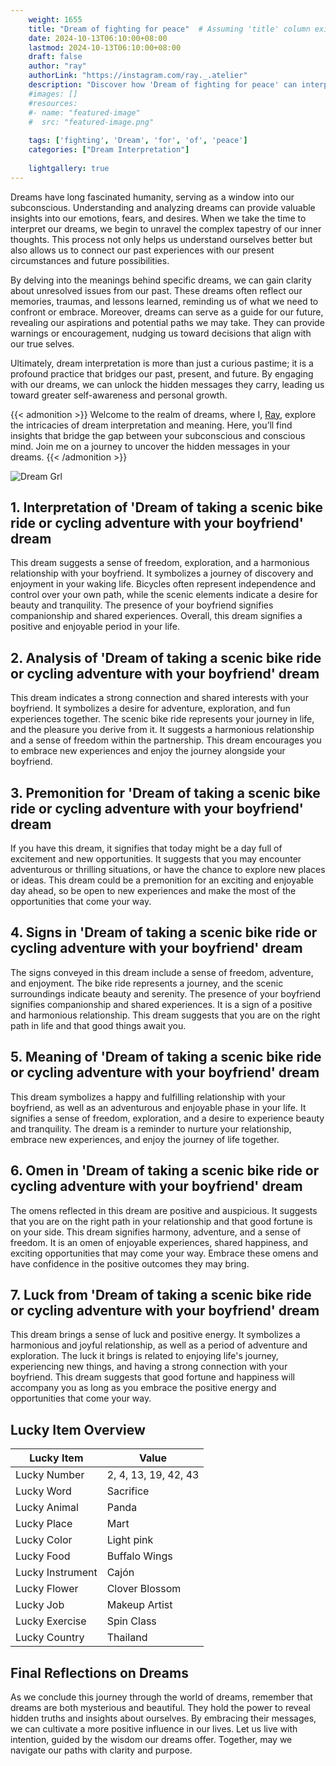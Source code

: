 ```yaml
---
    weight: 1655
    title: "Dream of fighting for peace"  # Assuming 'title' column exists
    date: 2024-10-13T06:10:00+08:00
    lastmod: 2024-10-13T06:10:00+08:00
    draft: false
    author: "ray"
    authorLink: "https://instagram.com/ray._.atelier"
    description: "Discover how 'Dream of fighting for peace' can interpret your future and uncover its significant meanings in your life."
    #images: []
    #resources:
    #- name: "featured-image"
    #  src: "featured-image.png"
    
    tags: ['fighting', 'Dream', 'for', 'of', 'peace']
    categories: ["Dream Interpretation"]
    
    lightgallery: true
---
```

    
Dreams have long fascinated humanity, serving as a window into our subconscious. Understanding and analyzing dreams can provide valuable insights into our emotions, fears, and desires. When we take the time to interpret our dreams, we begin to unravel the complex tapestry of our inner thoughts. This process not only helps us understand ourselves better but also allows us to connect our past experiences with our present circumstances and future possibilities.

By delving into the meanings behind specific dreams, we can gain clarity about unresolved issues from our past. These dreams often reflect our memories, traumas, and lessons learned, reminding us of what we need to confront or embrace. Moreover, dreams can serve as a guide for our future, revealing our aspirations and potential paths we may take. They can provide warnings or encouragement, nudging us toward decisions that align with our true selves.

Ultimately, dream interpretation is more than just a curious pastime; it is a profound practice that bridges our past, present, and future. By engaging with our dreams, we can unlock the hidden messages they carry, leading us toward greater self-awareness and personal growth.

{{< admonition >}}
Welcome to the realm of dreams, where I, [Ray](https://instagram.com/ray._.atelier), explore the intricacies of dream interpretation and meaning. Here, you’ll find insights that bridge the gap between your subconscious and conscious mind. Join me on a journey to uncover the hidden messages in your dreams.
{{< /admonition >}}

![Dream Grl](https://cdn.pixabay.com/photo/2017/11/02/03/35/gothic-2910057_1280.jpg "Dream Grl")

## 1. Interpretation of 'Dream of taking a scenic bike ride or cycling adventure with your boyfriend' dream
 This dream suggests a sense of freedom, exploration, and a harmonious relationship with your boyfriend. It symbolizes a journey of discovery and enjoyment in your waking life. Bicycles often represent independence and control over your own path, while the scenic elements indicate a desire for beauty and tranquility. The presence of your boyfriend signifies companionship and shared experiences. Overall, this dream signifies a positive and enjoyable period in your life.

## 2. Analysis of 'Dream of taking a scenic bike ride or cycling adventure with your boyfriend' dream
 This dream indicates a strong connection and shared interests with your boyfriend. It symbolizes a desire for adventure, exploration, and fun experiences together. The scenic bike ride represents your journey in life, and the pleasure you derive from it. It suggests a harmonious relationship and a sense of freedom within the partnership. This dream encourages you to embrace new experiences and enjoy the journey alongside your boyfriend.

## 3. Premonition for 'Dream of taking a scenic bike ride or cycling adventure with your boyfriend' dream
 If you have this dream, it signifies that today might be a day full of excitement and new opportunities. It suggests that you may encounter adventurous or thrilling situations, or have the chance to explore new places or ideas. This dream could be a premonition for an exciting and enjoyable day ahead, so be open to new experiences and make the most of the opportunities that come your way.

## 4. Signs in 'Dream of taking a scenic bike ride or cycling adventure with your boyfriend' dream
 The signs conveyed in this dream include a sense of freedom, adventure, and enjoyment. The bike ride represents a journey, and the scenic surroundings indicate beauty and serenity. The presence of your boyfriend signifies companionship and shared experiences. It is a sign of a positive and harmonious relationship. This dream suggests that you are on the right path in life and that good things await you.

## 5. Meaning of 'Dream of taking a scenic bike ride or cycling adventure with your boyfriend' dream
 This dream symbolizes a happy and fulfilling relationship with your boyfriend, as well as an adventurous and enjoyable phase in your life. It signifies a sense of freedom, exploration, and a desire to experience beauty and tranquility. The dream is a reminder to nurture your relationship, embrace new experiences, and enjoy the journey of life together.

## 6. Omen in 'Dream of taking a scenic bike ride or cycling adventure with your boyfriend' dream
 The omens reflected in this dream are positive and auspicious. It suggests that you are on the right path in your relationship and that good fortune is on your side. This dream signifies harmony, adventure, and a sense of freedom. It is an omen of enjoyable experiences, shared happiness, and exciting opportunities that may come your way. Embrace these omens and have confidence in the positive outcomes they may bring.

## 7. Luck from 'Dream of taking a scenic bike ride or cycling adventure with your boyfriend' dream
 This dream brings a sense of luck and positive energy. It symbolizes a harmonious and joyful relationship, as well as a period of adventure and exploration. The luck it brings is related to enjoying life's journey, experiencing new things, and having a strong connection with your boyfriend. This dream suggests that good fortune and happiness will accompany you as long as you embrace the positive energy and opportunities that come your way.

## Lucky Item Overview
| Lucky Item          | Value              |
|---------------|--------------------|
| Lucky Number        | 2, 4, 13, 19, 42, 43  |
| Lucky Word          | Sacrifice |
| Lucky Animal        | Panda |
| Lucky Place         | Mart     |
| Lucky Color         | Light pink     |
| Lucky Food          | Buffalo Wings      |
| Lucky Instrument    | Cajón |
| Lucky Flower        | Clover Blossom    |
| Lucky Job           | Makeup Artist       |
| Lucky Exercise      | Spin Class  |
| Lucky Country       | Thailand    |


##  Final Reflections on Dreams

As we conclude this journey through the world of dreams, remember that dreams are both mysterious and beautiful. They hold the power to reveal hidden truths and insights about ourselves. By embracing their messages, we can cultivate a more positive influence in our lives. Let us live with intention, guided by the wisdom our dreams offer. Together, may we navigate our paths with clarity and purpose.
